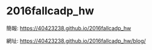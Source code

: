 # 2016fallcadp_hw

簡報: https://40423238.github.io/2016fallcadp_hw

網址: https://40423238.github.io/2016fallcadp_hw/blog/
